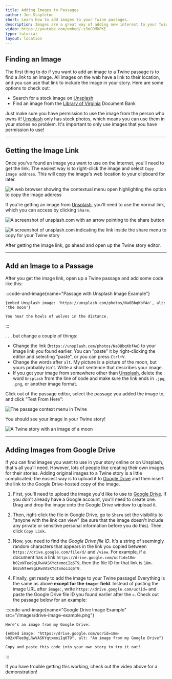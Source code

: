 ```yaml
---
title: Adding Images to Passages
author: Jon Stapleton
short: Learn how to add images to your Twine passages.
description: Images are a great way of adding new interest to your Twine passages. They can convey a mood, provide additional information for the reader, or even create something for the reader to investigate as they make choices to move the story forward. This tutorial demonstrates how to add images from the web to a Twine passage.
video: https://youtube.com/embed/-s3nCDMkPKE
type: tutorial
layout: location
---
```


## Finding an Image

The first thing to do if you want to add an image to a Twine passage is to find a *link* to an image. All images on the web have a link to their location, and you can use that link to include the image in your story. Here are some options to check out:

* Search for a stock image on [Unsplash](https://unsplash.com/)
* Find an image from the [Library of Virginia](https://edu.lva.virginia.gov/dbva/) Document Bank

Just make sure you have permission to use the image from the person who owns it! [Unsplash](https://unsplash.com/) only has stock photos, which means you can use them in your stories no problem. It's important to only use images that you have permission to use!

---

## Getting the Image Link

Once you've found an image you want to use on the internet, you'll need to get the link. The easiest way is to right-click the image and select `Copy image address`. This will copy the image's web location to your clipboard for later.

![A web browser showing the contextual menu open highlighting the option to copy the image address](/image-link.png)

If you're getting an image from [Unsplash](https://unsplash.com/), you'll need to use the normal link, which you can access by clicking `Share`.

![A screenshot of unsplash.com with an arrow pointing to the share button](/unsplash-share.png)

![A screenshot of unsplash.com indicating the link inside the share menu to copy for your Twine story](/unsplash-link.png)

After getting the image link, go ahead and open up the Twine story editor.

---

## Add an Image to a Passage

After you get the image link, open up a Twine passage and add some code like this:

:::code-and-image{name="Passage with Unsplash Image Example"}
```
{embed Unsplash image: 'https://unsplash.com/photos/Na0BbqKbfAo', alt: 'the moon'}

You hear the howls of wolves in the distance.
```
:::

. . . but change a couple of things:

* Change the link (`https://unsplash.com/photos/Na0BbqKbfAo`) to your image link you found earlier. You can "paste" it by right-clicking the editor and selecting "paste", or you can press `Ctrl+V`.
* Change the words after `alt`. My picture is a picture of the moon, but yours probably isn't. Write a short sentence that describes your image.
* If you got your image from somewhere other than [Unsplash](https://unsplash.com/), delete the word `Unsplash` from the line of code and make sure the link ends in `.jpg`, `.png`, or another image format.

Click out of the passage editor, select the passage you added the image to, and click "Test From Here":

![The passage context menu in Twine](/test-from-here.png)

You should see your image in your Twine story!

![A Twine story with an image of a moon](/twine-image.png)

---

## Adding Images from Google Drive

If you can find images you want to use in your story online or on Unsplash, that's all you'll need. However, lots of people like creating their own images for their stories. Adding original images to a Twine story is a little complicated; the easiest way is to upload it to [Google Drive](https://drive.google.com) and then insert the link to the Google Drive-hosted copy of the image.

1. First, you'll need to upload the image you'd like to use to [Google Drive](https://drive.google.com). If you don't already have a Google account, you'll need to create one. Drag and drop the image onto the Google Drive window to upload it.
<!-- ![The process of uploading a file to Google Drive, animated](TODO:) -->
2. Then, right-click the file in Google Drive, go to `Share` set the visibility to "anyone with the link can view" (be sure that the image doesn't include any private or sensitive personal information before you do this). Then, click `Copy Link`.
<!-- ![Updating sharing settings and copying the sharing link in Google Drive, animated](TODO:) -->
3. Now, you need to find the *Google Drive file ID*. It's a string of seemingly random characters that appears in the link you copied between `https://drive.google.com/file/d/` and `/view`. For example, if a document has a link `https://drive.google.com/uc?id=18m-b02xNTee9gLRwVASKYqtxmoiIq6T9`, then the file ID for that link is `18m-b02xNTee9gLRwVASKYqtxmoiIq6T9`.
<!-- ![A Google Drive sharing link with the file ID highlighted](TODO:) -->
4. Finally, get ready to add the image to your Twine passage! Everything is the same as above **except for the `image:` field**. Instead of pasting the image URL after `image:`, write `https://drive.google.com/uc?id=` and paste the Google Drive file ID you found earlier after the `=`. Check out the passage below for an example:

:::code-and-image{name="Google Drive Image Example" src="/images/drive-image-example.png"}
```
Here's an image from my Google Drive:

{embed image: "https://drive.google.com/uc?id=18m-b02xNTee9gLRwVASKYqtxmoiIq6T9", alt: "An image from my Google Drive"}

Copy and paste this code into your own story to try it out!
```
:::

If you have trouble getting this working, check out the video above for a demonstration!